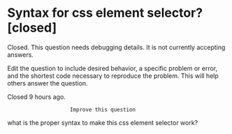 
# Syntax for css element selector? [closed]







Closed. This question needs debugging details. It is not currently accepting answers.
                        
                    










 Edit the question to include desired behavior, a specific problem or error, and the shortest code necessary to reproduce the problem. This will help others answer the question.


Closed 9 hours ago.







                        Improve this question
                    




what is the proper syntax to make this css element selector work?

        